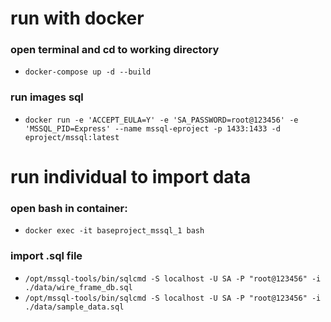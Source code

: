 # run with docker 
### open terminal and cd to working directory
- `docker-compose up -d --build`


### run images sql 
- `docker run -e 'ACCEPT_EULA=Y' -e 'SA_PASSWORD=root@123456' -e 'MSSQL_PID=Express' --name mssql-eproject -p 1433:1433 -d eproject/mssql:latest`

# run individual to import data
### open bash in container: 
- `docker exec -it baseproject_mssql_1 bash`
### import .sql file 
- `/opt/mssql-tools/bin/sqlcmd -S localhost -U SA -P "root@123456" -i  ./data/wire_frame_db.sql`
- `/opt/mssql-tools/bin/sqlcmd -S localhost -U SA -P "root@123456" -i  ./data/sample_data.sql`